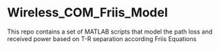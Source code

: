 # Wireless_COM_Friis_Model
This repo contains a set of MATLAB scripts that model the path loss and received power based on T-R separation according Friis Equations
